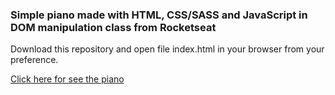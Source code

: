 ### Simple piano made with HTML, CSS/SASS and JavaScript in DOM manipulation class from Rocketseat

Download this repository and open file index.html in your browser from your preference.

 [Click here for see the piano](https://mateusesm.github.io/piano/)
